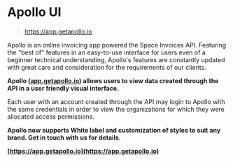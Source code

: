 # Apollo UI

> https://app.getapollo.io

<aside class="success"> Apollo is an online invoicing app powered the Space Invoices API. Featuring the "best of" features in an easy-to-use interface for users even of a beginner technical understanding, Apollo's features are constantly updated with great care and consideration for the requirements of our clients.</aside>

**Apollo ([app.getapollo.io](https://app.getapollo.io)) allows users to view data created through the API in a user friendly visual interface.**

Each user with an account created through the API may login to Apollo with the same credentials in order to view the organizations for which they were allocated access permissions.

**Apollo now supports White label and customization of styles to suit any brand. Get in touch with us for details.**

**[https://app.getapollo.io](https://app.getapollo.io)**
